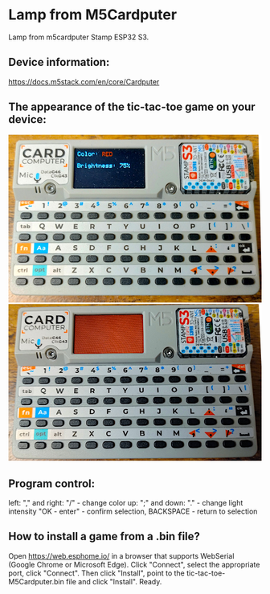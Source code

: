 # Lamp from M5Cardputer 
Lamp from m5cardputer Stamp ESP32 S3.

## Device information:

https://docs.m5stack.com/en/core/Cardputer

## The appearance of the tic-tac-toe game on your device:

![fot1](https://raw.githubusercontent.com/ZrutrA/Lamp-from-M5Cardputer/main/lamp-cardputer-1.jpg)
![fot2](https://raw.githubusercontent.com/ZrutrA/Lamp-from-M5Cardputer/main/lamp-cardputer-2.jpg)

## Program control: 

left: "," and right: "/" - change color
up: ";" and down: "." - change light intensity
"OK - enter" - confirm selection,
BACKSPACE - return to selection

## How to install a game from a .bin file?

Open https://web.esphome.io/ in a browser that supports WebSerial (Google Chrome or Microsoft Edge). Click "Connect", select the appropriate port, click "Connect". Then click "Install", point to the tic-tac-toe-M5Cardputer.bin file and click "Install". Ready.
